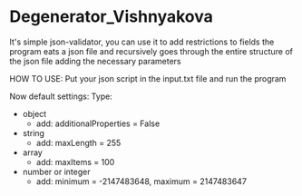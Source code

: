 # Degenerator_Vishnyakova
It's simple json-validator, you can use it to add restrictions to fields
the program eats a json file and recursively goes through the entire structure of the json file adding the necessary parameters

HOW TO USE:
Put your json script in the input.txt file and run the program

Now default settings:
Type:
 - object
   - add: additionalProperties = False
 - string
   - add: maxLength = 255
 - array
   - add: maxItems = 100
 - number or integer
   - add: minimum = -2147483648, maximum = 2147483647
  
